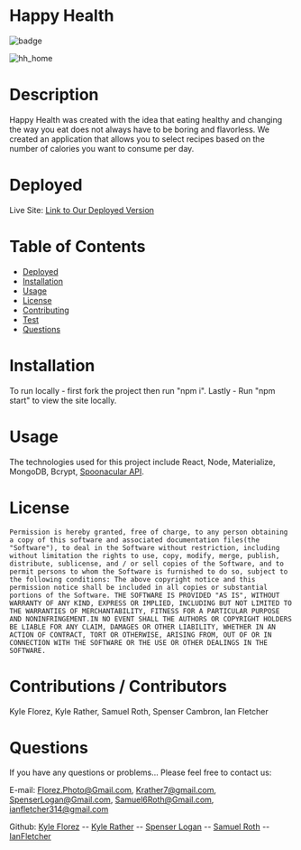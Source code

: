 # Happy Health

  ![badge](https://img.shields.io/badge/License-MIT-Green)

![hh_home](https://user-images.githubusercontent.com/67348654/126404844-910f1294-01b4-4528-8db7-e043bb54a55e.jpg)

# Description

Happy Health was created with the idea that eating healthy and changing the way you eat does not always have to be boring and flavorless.
We created an application that allows you to select recipes based on the number of calories you want to consume per day.

# Deployed
   Live Site: [Link to Our Deployed Version](https://immense-harbor-21762.herokuapp.com/) 

# Table of Contents

* [Deployed](#Deployed)
* [Installation](#Installation)
* [Usage](#Usage)
* [License](#License)
* [Contributing](#Contributions-/-Contributors)
* [Test](#Test)
* [Questions](#Questions)
 
# Installation
To run locally - first fork the project then run "npm i". 
Lastly - Run "npm start" to view the site locally.


# Usage
The technologies used for this project include React, Node, Materialize, MongoDB, Bcrypt, [Spoonacular API](https://spoonacular.com/food-api). 

# License
    Permission is hereby granted, free of charge, to any person obtaining a copy of this software and associated documentation files(the "Software"), to deal in the Software without restriction, including without limitation the rights to use, copy, modify, merge, publish, distribute, sublicense, and / or sell copies of the Software, and to permit persons to whom the Software is furnished to do so, subject to the following conditions: The above copyright notice and this permission notice shall be included in all copies or substantial portions of the Software. THE SOFTWARE IS PROVIDED "AS IS", WITHOUT WARRANTY OF ANY KIND, EXPRESS OR IMPLIED, INCLUDING BUT NOT LIMITED TO THE WARRANTIES OF MERCHANTABILITY, FITNESS FOR A PARTICULAR PURPOSE AND NONINFRINGEMENT.IN NO EVENT SHALL THE AUTHORS OR COPYRIGHT HOLDERS BE LIABLE FOR ANY CLAIM, DAMAGES OR OTHER LIABILITY, WHETHER IN AN ACTION OF CONTRACT, TORT OR OTHERWISE, ARISING FROM, OUT OF OR IN CONNECTION WITH THE SOFTWARE OR THE USE OR OTHER DEALINGS IN THE SOFTWARE.

# Contributions / Contributors
Kyle Florez, Kyle Rather, Samuel Roth, Spenser Cambron, Ian Fletcher

# Questions
If you have any questions or problems... Please feel free to contact us:

E-mail: Florez.Photo@Gmail.com, Krather7@gmail.com, SpenserLogan@Gmail.com, Samuel6Roth@Gmail.com, ianfletcher314@gmail.com           

Github: [Kyle Florez](https://github.com/SLUDGE-GIT) -- [Kyle Rather](https://github.com/krather7) -- [Spenser Logan](https://github.com/spenserlogan) -- [Samuel Roth](https://github.com/samuel6roth) -- [IanFletcher](https://github.com/ianfletcher314)

